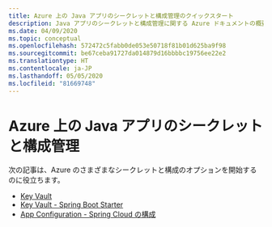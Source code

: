 ```yaml
---
title: Azure 上の Java アプリのシークレットと構成管理のクイックスタート
description: Java アプリのシークレットと構成管理に関する Azure ドキュメントの概要に関する資料の一覧です。
ms.date: 04/09/2020
ms.topic: conceptual
ms.openlocfilehash: 572472c5fabb0de053e50718f81b01d625ba9f98
ms.sourcegitcommit: be67ceba91727da014879d16bbbbc19756ee22e2
ms.translationtype: HT
ms.contentlocale: ja-JP
ms.lasthandoff: 05/05/2020
ms.locfileid: "81669748"
---
```

# <a name="secrets-and-configuration-management-for-java-apps-on-azure"></a>Azure 上の Java アプリのシークレットと構成管理

次の記事は、Azure のさまざまなシークレットと構成のオプションを開始するのに役立ちます。

- [Key Vault](/azure/key-vault/quick-create-java)
- [Key Vault - Spring Boot Starter](/azure/developer/java/spring-framework/configure-spring-boot-starter-java-app-with-azure-key-vault)
- [App Configuration - Spring Cloud の構成](/azure/azure-app-configuration/quickstart-java-spring-app)
